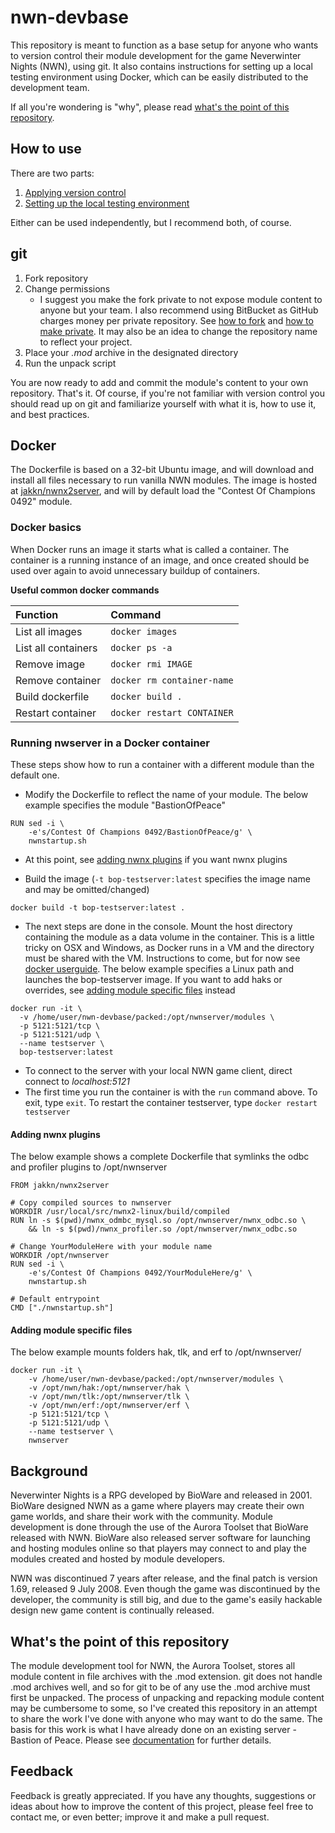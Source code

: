 # nwn-devbase
This repository is meant to function as a base setup for anyone who wants to version control their module development for the game Neverwinter Nights (NWN), using git. It also contains instructions for setting up a local testing environment using Docker, which can be easily distributed to the development team.

If all you're wondering is "why", please read [what's the point of this repository](#what's-the-point-of-this-repository).


## How to use
There are two parts:

1. [Applying version control](#git)
2. [Setting up the local testing environment](#docker)

Either can be used independently, but I recommend both, of course.

## git
1. Fork repository
2. Change permissions
	- I suggest you make the fork private to not expose module content to anyone but your team. I also recommend using BitBucket as GitHub charges money per private repository. See [how to fork](https://confluence.atlassian.com/bitbucket/forking-a-repository-221449527.html) and [how to make private](https://confluence.atlassian.com/bitbucket/make-a-repo-private-or-public-221449724.html). It may also be an idea to change the repository name to reflect your project.
3. Place your *.mod* archive in the designated directory
4. Run the unpack script

You are now ready to add and commit the module's content to your own repository. That's it. Of course, if you're not familiar with version control you should read up on git and familiarize yourself with what it is, how to use it, and best practices.


## Docker
The Dockerfile is based on a 32-bit Ubuntu image, and will download and install all files necessary to run vanilla NWN modules. The image is hosted at [jakkn/nwnx2server](https://hub.docker.com/r/jakkn/nwnx2server/), and will by default load the "Contest Of Champions 0492" module.

### Docker basics
When Docker runs an image it starts what is called a container. The container is a running instance of an image, and once created should be used over again to avoid unnecessary buildup of containers.

**Useful common docker commands**

| Function  | Command  |
| :-------------------- |:---------------------- |
| List all images | `docker images` |
| List all containers | `docker ps -a` |
| Remove image | `docker rmi IMAGE` |
| Remove container | `docker rm container-name` |
| Build dockerfile | `docker build .` |
| Restart container | `docker restart CONTAINER` |

### Running nwserver in a Docker container
These steps show how to run a container with a different module than the default one.

- Modify the Dockerfile to reflect the name of your module. The below example specifies the module "BastionOfPeace"
```
RUN sed -i \
    -e's/Contest Of Champions 0492/BastionOfPeace/g' \
    nwnstartup.sh
```

- At this point, see [adding nwnx plugins](#adding-nwnx-plugins) if you want nwnx plugins

- Build the image (`-t bop-testserver:latest` specifies the image name and may be omitted/changed)
```
docker build -t bop-testserver:latest .
```

- The next steps are done in the console. Mount the host directory containing the module as a data volume in the container. This is a little tricky on OSX and Windows, as Docker runs in a VM and the directory must be shared with the VM. Instructions to come, but for now see [docker userguide](http://docs.docker.com/engine/userguide/dockervolumes/). The below example specifies a Linux path and launches the bop-testserver image. If you want to add haks or overrides, see [adding module specific files](#adding-module-specific-files) instead

```
docker run -it \
  -v /home/user/nwn-devbase/packed:/opt/nwnserver/modules \
  -p 5121:5121/tcp \
  -p 5121:5121/udp \
  --name testserver \
  bop-testserver:latest
```

- To connect to the server with your local NWN game client, direct connect to *localhost:5121*
- The first time you run the container is with the `run` command above. To exit, type `exit`. To restart the container testserver, type `docker restart testserver`

#### Adding nwnx plugins
The below example shows a complete Dockerfile that symlinks the odbc and profiler plugins to /opt/nwnserver

```
FROM jakkn/nwnx2server

# Copy compiled sources to nwnserver
WORKDIR /usr/local/src/nwnx2-linux/build/compiled
RUN ln -s $(pwd)/nwnx_odmbc_mysql.so /opt/nwnserver/nwnx_odbc.so \
    && ln -s $(pwd)/nwnx_profiler.so /opt/nwnserver/nwnx_odbc.so
	
# Change YourModuleHere with your module name
WORKDIR /opt/nwnserver
RUN sed -i \
    -e's/Contest Of Champions 0492/YourModuleHere/g' \
    nwnstartup.sh
	
# Default entrypoint
CMD ["./nwnstartup.sh"]
```

#### Adding module specific files
The below example mounts folders hak, tlk, and erf to /opt/nwnserver/

```
docker run -it \
    -v /home/user/nwn-devbase/packed:/opt/nwnserver/modules \
    -v /opt/nwn/hak:/opt/nwnserver/hak \
    -v /opt/nwn/tlk:/opt/nwnserver/tlk \
    -v /opt/nwn/erf:/opt/nwnserver/erf \
    -p 5121:5121/tcp \
    -p 5121:5121/udp \
    --name testserver \
    nwnserver
```


## Background
Neverwinter Nights is a RPG developed by BioWare and released in 2001. BioWare designed NWN as a game where players may create their own game worlds, and share their work with the community. Module development is done through the use of the Aurora Toolset that BioWare released with NWN. BioWare also released server software for launching and hosting modules online so that players may connect to and play the modules created and hosted by module developers.

NWN was discontinued 7 years after release, and the final patch is version 1.69, released 9 July 2008. Even though the game was discontinued by the developer, the community is still big, and due to the game's easily hackable design new game content is continually released.


## What's the point of this repository
The module development tool for NWN, the Aurora Toolset, stores all module content in file archives with the .mod extension. git does not handle .mod archives well, and so for git to be of any use the .mod archive must first be unpacked. The process of unpacking and repacking module content may be cumbersome to some, so I've created this repository in an attempt to share the work I've done with anyone who may want to do the same. The basis for this work is what I have already done on an existing server - Bastion of Peace. Please see [documentation](#https://github.com/jakkn/nwn-devbase/master/DOCUMENTATION.md) for further details.


## Feedback
Feedback is greatly appreciated. If you have any thoughts, suggestions or ideas about how to improve the content of this project, please feel free to contact me, or even better; improve it and make a pull request.

